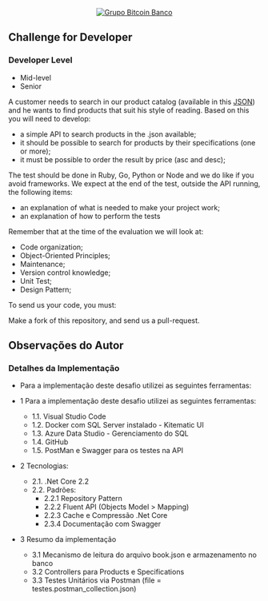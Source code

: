 <p align="center">
  <a href="https://www.btc-banco.com">
      <img src="https://s3.amazonaws.com/assinaturas-de-emails/btc.png" alt="Grupo Bitcoin Banco"/>
  </a>
</p>

## Challenge for Developer

### Developer Level
- Mid-level
- Senior

A customer needs to search in our product catalog (available in this <a href="https://github.com/Bitcoin-Banco-Cryptocurrency/challenge/blob/master/books.json">JSON</a>) and he wants to find products that suit his style of reading.
Based on this you will need to develop:

- a simple API to search products in the .json available;
- it should be possible to search for products by their specifications (one or more);
- it must be possible to order the result by price (asc and desc);

The test should be done in Ruby, Go, Python or Node and we do like if you avoid frameworks. We expect at the end of the test, outside the API running, the following items:

- an explanation of what is needed to make your project work;
- an explanation of how to perform the tests

Remember that at the time of the evaluation we will look at:

- Code organization;
- Object-Oriented Principles;
- Maintenance;
- Version control knowledge;
- Unit Test;
- Design Pattern;

To send us your code, you must:

Make a fork of this repository, and send us a pull-request.

## Observações do Autor

### Detalhes da Implementação

- Para a implementação deste desafio utilizei as seguintes ferramentas:

- 1 Para a implementação deste desafio utilizei as seguintes ferramentas:
	- 1.1. Visual Studio Code
	- 1.2. Docker com SQL Server instalado - Kitematic UI
	- 1.3. Azure Data Studio - Gerenciamento do SQL
	- 1.4. GitHub
	- 1.5. PostMan e Swagger para os testes na API

- 2 Tecnologias:
	- 2.1. .Net Core 2.2
	- 2.2. Padrões:
		- 2.2.1 Repository Pattern
		- 2.2.2 Fluent API (Objects Model > Mapping)
		- 2.2.3 Cache e Compressão .Net Core
		- 2.3.4 Documentação com Swagger

- 3 Resumo da implementação
	- 3.1 Mecanismo de leitura do arquivo book.json e armazenamento no banco
	- 3.2 Controllers para Products e Specifications
	- 3.3 Testes Unitários via Postman (file = testes.postman_collection.json)
